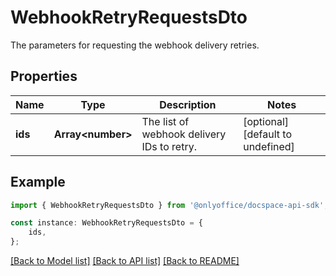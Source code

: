 # WebhookRetryRequestsDto

The parameters for requesting the webhook delivery retries.

## Properties

Name | Type | Description | Notes
------------ | ------------- | ------------- | -------------
**ids** | **Array&lt;number&gt;** | The list of webhook delivery IDs to retry. | [optional] [default to undefined]

## Example

```typescript
import { WebhookRetryRequestsDto } from '@onlyoffice/docspace-api-sdk';

const instance: WebhookRetryRequestsDto = {
    ids,
};
```

[[Back to Model list]](../README.md#documentation-for-models) [[Back to API list]](../README.md#documentation-for-api-endpoints) [[Back to README]](../README.md)
